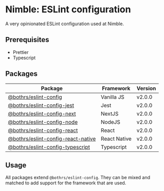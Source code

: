 # Nimble: ESLint configuration

A very opinionated ESLint configuration used at Nimble.

## Prerequisites

- Prettier
- Typescript

## Packages

| Package                              | Framework    | Version |
| ------------------------------------ | ------------ | ------- |
| [@bothrs/eslint-config]              | Vanilla JS   | v2.0.0  |
| [@bothrs/eslint-config-jest]         | Jest         | v2.0.0  |
| [@bothrs/eslint-config-next]         | NextJS       | v2.0.0  |
| [@bothrs/eslint-config-node]         | NodeJS       | v2.0.0  |
| [@bothrs/eslint-config-react]        | React        | v2.0.0  |
| [@bothrs/eslint-config-react-native] | React Native | v2.0.0  |
| [@bothrs/eslint-config-typescript]   | Typescript   | v2.0.0  |

## Usage

All packages extend `@bothrs/eslint-config`.
They can be mixed and matched to add support for the framework that are used.

<!-- Links -->

[@bothrs/eslint-config]: https://github.com/bothrs/eslint-config/blob/main/packages/%40bothrs-eslint-config/README.md
[@bothrs/eslint-config-jest]: https://github.com/bothrs/eslint-config/blob/main/packages/%40bothrs-eslint-config-jest/README.md
[@bothrs/eslint-config-next]: https://github.com/bothrs/eslint-config/blob/main/packages/%40bothrs-eslint-config-next/README.md
[@bothrs/eslint-config-node]: https://github.com/bothrs/eslint-config/blob/main/packages/%40bothrs-eslint-config-node/README.md
[@bothrs/eslint-config-react]: https://github.com/bothrs/eslint-config/blob/main/packages/%40bothrs-eslint-config-react/README.md
[@bothrs/eslint-config-react-native]: https://github.com/bothrs/eslint-config/blob/main/packages/%40bothrs-eslint-config-react-native/README.md
[@bothrs/eslint-config-typescript]: https://github.com/bothrs/eslint-config/blob/main/packages/%40bothrs-eslint-config-typescript/README.md
